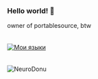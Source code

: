 ### Hello world! 👋
  owner of portablesource, btw
  <br><br><br>
  [![Мои языки](https://github-readme-stats.vercel.app/api/top-langs/?username=neurodonu&layout=compact)](https://github.com/anuraghazra/github-readme-stats)
  <br><br><br>
  <img src="https://count.getloli.com/get/@NeuroDonu?theme=rule34" alt="NeuroDonu" />
  <br><br><br>
